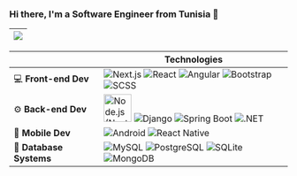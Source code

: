 
### Hi there, I'm a Software Engineer from Tunisia  👋

  
  
  
|  <a href="https://github.com/anuraghazra/github-readme-stats"><img align="center" src="https://github-readme-stats-maiko26.vercel.app/api/top-langs/?username=MAiKo26&langs_count=10&layout=compact&theme=transparent&hide_border=true" /> </a> |
| ------------- | 



|        | Technologies                                         |
| -------------- | ---------------------------------------------------- |
| :computer: **Front-end Dev**   | <img src="https://skillicons.dev/icons?i=nextjs" alt="Next.js" title="Next.js" />  <img src="https://skillicons.dev/icons?i=react" alt="React" title="React" />  <img src="https://skillicons.dev/icons?i=angular" alt="Angular" title="Angular" />  <img src="https://skillicons.dev/icons?i=bootstrap" alt="Bootstrap" title="Bootstrap" />  <img src="https://skillicons.dev/icons?i=sass" alt="SCSS" title="SCSS" /> <!--- <img src="https://skillicons.dev/icons?i=tailwind" alt="Tailwind" title="Tailwind" />  -->  |
| :gear: **Back-end Dev**    |  <img src="https://raw.githubusercontent.com/yurijserrano/Github-Profile-Readme-Logos/master/frameworks/nodejs.svg" height="50"  alt="Node.js (Next and Express)" title="Node.js (Next and Express)" /> <img src="https://skillicons.dev/icons?i=django" alt="Django" title="Django" />  <img src="https://skillicons.dev/icons?i=spring" alt="Spring Boot" title="Spring Boot" /> <!---  <img src="https://raw.githubusercontent.com/yurijserrano/Github-Profile-Readme-Logos/master/programming%20languages/go.svg" height="50" alt="Go" title="Go" /> --> <img src="https://skillicons.dev/icons?i=dotnet" alt=".NET" title=".NET" />        |
| :iphone: **Mobile Dev** |  <img src="https://skillicons.dev/icons?i=androidstudio" alt="Android" title="Android" />  <img src="https://skillicons.dev/icons?i=react" alt="React Native" title="React Native" />    |
| :floppy_disk: **Database Systems**   |  <img src="https://skillicons.dev/icons?i=mysql" alt="MySQL" title="MySQL" />  <img src="https://skillicons.dev/icons?i=postgresql" alt="PostgreSQL" title="PostgreSQL" />   <img src="https://skillicons.dev/icons?i=sqlite" alt="SQLite" title="SQLite" />  <img src="https://skillicons.dev/icons?i=mongodb" alt="MongoDB" title="MongoDB" />  |


  








<!--
**MAiKo26/MAiKo26** is a ✨ _special_ ✨ repository because its `README.md` (this file) appears on your GitHub profile.

Here are some ideas to get you started:



- 🔭 I’m currently working on ...
- 🌱 I’m currently learning ...
- 👯 I’m looking to collaborate on ...
- 🤔 I’m looking for help with ...
- 💬 Ask me about ...
- 📫 How to reach me: ...
- 😄 Pronouns: ...
- ⚡ Fun fact: ...
-->

